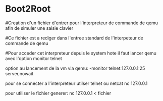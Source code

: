 # Boot2Root

<p>#Creation d'un fichier d'entrer pour l'interpreteur de commande de qemu afin de simuler une saisie clavier<p/>
<p>#Ce fichier est a rediger dans l'entree standard de l'interpeteur de commande de qemu<p/>
<p>#Pour acceder cet interpreteur depuis le system hote il faut lancer qemu avec l'option monitor telnet<p/>

option au lancement de la vm via qemu:
-monitor telnet:127.0.0.1:25 server,nowait

pour se connecter a l'interpreteur utilser telnet ou netcat
nc 127.0.0.1

pour utiliser le fichier generer:
nc 127.0.0.1 < fichier
